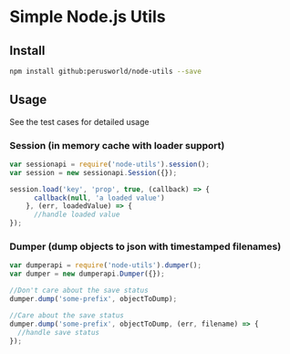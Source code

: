 # Simple Node.js Utils #

## Install ##
```bash
npm install github:perusworld/node-utils --save
```
## Usage ##
 See the test cases for detailed usage

### Session (in memory cache with loader support) ##
```javascript
var sessionapi = require('node-utils').session();
var session = new sessionapi.Session({});

session.load('key', 'prop', true, (callback) => {
      callback(null, 'a loaded value')
    }, (err, loadedValue) => {
      //handle loaded value
});
```

### Dumper (dump objects to json with timestamped filenames) ##
```javascript
var dumperapi = require('node-utils').dumper();
var dumper = new dumperapi.Dumper({});

//Don't care about the save status
dumper.dump('some-prefix', objectToDump);

//Care about the save status
dumper.dump('some-prefix', objectToDump, (err, filename) => {
  //handle save status
});
```


